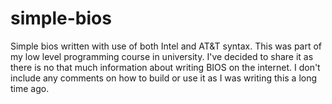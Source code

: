 # simple-bios
Simple bios written with use of both Intel and AT&amp;T syntax. This was part of my low level programming course in university. I've decided to share it as there is no that much information about writing BIOS on the internet. I don't include any comments on how to build or use it as I was writing this a long time ago. 

